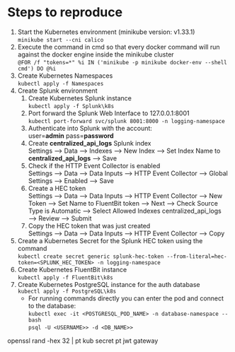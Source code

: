 # Steps to reproduce
1. Start the Kubernetes environment (minikube version: v1.33.1) <br />`minikube start --cni calico`
2. Execute the command in cmd so that every docker command will run against the docker engine inside the minikube cluster <br /> `@FOR /f "tokens=*" %i IN ('minikube -p minikube docker-env --shell cmd') DO @%i`
3. Create Kubernetes Namespaces <br />`kubectl apply -f Namespaces`
4. Create Splunk environment
   1. Create Kubernetes Splunk instance <br />`kubectl apply -f Splunk\k8s`
   2. Port forward the Splunk Web Interface to 127.0.0.1:8001 <br />`kubectl port-forward svc/splunk 8001:8000 -n logging-namespace`
   3. Authenticate into Splunk with the account: <br />user=**admin** pass=**password**
   4. Create **centralized_api_logs** Splunk index <br /> Settings ⟶ Data ⟶ Indexes ⟶ New Index ⟶ Set Index Name to **centralized_api_logs** ⟶ Save
   5. Check if the HTTP Event Collector is enabled <br /> Settings ⟶ Data ⟶ Data Inputs ⟶ HTTP Event Collector ⟶ Global Settings ⟶ Enabled ⟶ Save
   6. Create a HEC token <br /> Settings ⟶ Data ⟶ Data Inputs ⟶ HTTP Event Collector ⟶ New Token ⟶ Set Name to FluentBit token ⟶ Next ⟶ Check Source Type is Automatic ⟶ Select Allowed Indexes centralized_api_logs ⟶ Review ⟶ Submit
   7. Copy the HEC token that was just created <br /> Settings ⟶ Data ⟶ Data Inputs ⟶ HTTP Event Collector ⟶ Copy
5. Create a Kubernetes Secret for the Splunk HEC token using the command <br /> `kubectl create secret generic splunk-hec-token --from-literal=hec-token=<SPLUNK_HEC_TOKEN> -n logging-namespace`
6. Create Kubernetes FluentBit instance <br />`kubectl apply -f FluentBit\k8s`
7. Create Kubernetes PostgreSQL instance for the auth database <br />`kubectl apply -f PostgreSQL\k8s`
   - For running commands directly you can enter the pod and connect to the database:<br />`kubectl exec -it <POSTGRESQL_POD_NAME> -n database-namespace -- bash`<br />`psql -U <USERNAME>> -d <DB_NAME>>`

openssl rand -hex 32 | pt kub secret pt jwt gateway